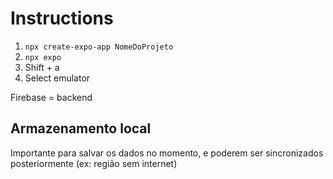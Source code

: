 # Instructions

1. `` npx create-expo-app NomeDoProjeto ``
2. ``` npx expo ```
3. Shift + a
4. Select emulator

Firebase = backend

## Armazenamento local

Importante para salvar os dados no momento, e poderem ser sincronizados posteriormente (ex: região sem internet)  

